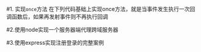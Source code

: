 #1. 实现`once`方法
在下列代码基础上实现once方法，就是当事件发生执行一次回调函数后，如果再发射事件则不再执行回调

#2.使用node实现一个服务器端代理跨域服务器

#3.使用express实现注册登录的完整案例
